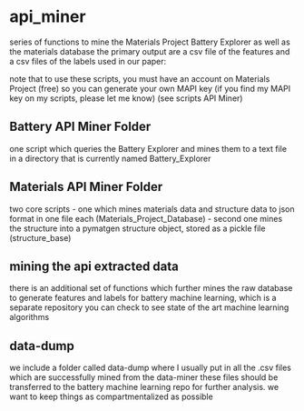 # api_miner
series of functions to mine the Materials Project Battery Explorer as well as the materials database
the primary output are a csv file of the features and a csv files of the labels used in our paper:

note that to use these scripts, you must have an account on Materials Project (free) so you can generate your own MAPI key
(if you find my MAPI key on my scripts, please let me know)
(see scripts API Miner)

## Battery API Miner Folder
one script which queries the Battery Explorer and mines them to a text file in a directory that is currently named Battery_Explorer

## Materials API Miner Folder
two core scripts - one which mines materials data and structure data to json format in one file each (Materials_Project_Database)
                 - second one mines the structure into a pymatgen structure object, stored as a pickle file (structure_base)

## mining the api extracted data
there is an additional set of functions which further mines the raw database to generate features and labels
for battery machine learning, which is a separate repository you can check to see state of the art machine learning algorithms

## data-dump
we include a folder called data-dump where I usually put in all the .csv files which are successfully mined from the data-miner
these files should be transferred to the battery machine learning repo for further analysis. we want to keep things as compartmentalized as possible
